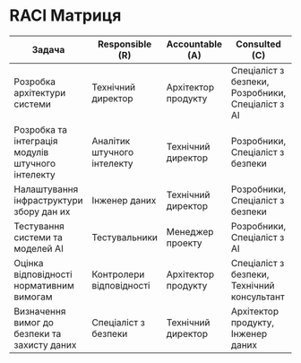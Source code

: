 # RACI Матриця

| Задача                                            | Responsible (R)             | Accountable (A)            | Consulted (C)                                     | Informed (I)                           |
|---------------------------------------------------|-----------------------------|----------------------------|---------------------------------------------------|----------------------------------------|
| Розробка архітектури системи                      | Технічний директор          | Архітектор продукту        | Спеціаліст з безпеки, Розробники, Спеціаліст з AI | Менеджер проекту                       |
| Розробка та інтеграція модулів штучного інтелекту | Аналітик штучного інтелекту | Технічний директор         | Розробники, Спеціаліст з безпеки                  | Менеджер проекту, Тестувальники        |
| Налаштування інфраструктури збору дан их          | Інженер даних               | Технічний директор         | Розробники, Спеціаліст з безпеки                  | Спеціаліст з AI, Менеджер проекту      |
| Тестування системи та моделей AI                  | Тестувальники               | Менеджер проекту           | Розробники, Спеціаліст з AI                       | Користувачі системи                    |
| Оцінка відповідності нормативним вимогам          | Контролери відповідності    | Архітектор продукту        | Спеціаліст з безпеки, Технічний консультант       | Менеджер проекту                       |
| Визначення вимог до безпеки та захисту даних      | Спеціаліст з безпеки        | Технічний директор         | Архітектор продукту, Інженер даних                | Користувачі системи, Менеджер проекту  |
